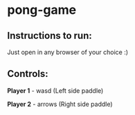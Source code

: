 # pong-game
## Instructions to run: 
Just open in any browser of your choice :)
## Controls: 
**Player 1** - wasd (Left side paddle)

**Player 2** - arrows (Right side paddle)